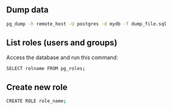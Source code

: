 ## Dump data

```sh
pg_dump -h remote_host -U postgres -d mydb -f dump_file.sql
```

## List roles (users and groups)

Access the database and run this command:

```sh
SELECT rolname FROM pg_roles;
```

## Create new role

```sh
CREATE ROLE role_name;
```
